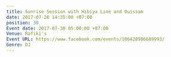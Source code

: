 ```yaml
---
title: Sunrise Session with Hibiya Line and Ouissam
date: 2017-07-26 14:35:00 +07:00
position: 39
Event date: 2017-07-30 05:00:00 +07:00
Venue: Rafiki's
Event URL: https://www.facebook.com/events/106428986689993/
Genre: DJ
---
```


